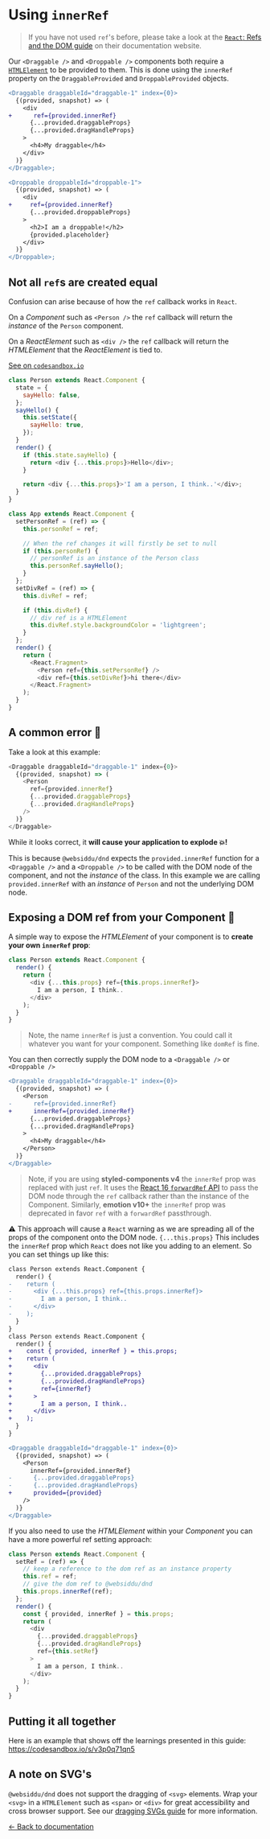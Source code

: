 # Using `innerRef`

> If you have not used `ref`'s before, please take a look at the [`React`: Refs and the DOM guide](https://reactjs.org/docs/refs-and-the-dom.html) on their documentation website.

Our `<Draggable />` and `<Droppable />` components both require a [`HTMLElement`](https://developer.mozilla.org/en-US/docs/Web/API/HTMLElement) to be provided to them. This is done using the `innerRef` property on the `DraggableProvided` and `DroppableProvided` objects.

```diff
<Draggable draggableId="draggable-1" index={0}>
  {(provided, snapshot) => (
    <div
+      ref={provided.innerRef}
      {...provided.draggableProps}
      {...provided.dragHandleProps}
    >
      <h4>My draggable</h4>
    </div>
  )}
</Draggable>;
```

```diff
<Droppable droppableId="droppable-1">
  {(provided, snapshot) => (
    <div
+     ref={provided.innerRef}
      {...provided.droppableProps}
    >
      <h2>I am a droppable!</h2>
      {provided.placeholder}
    </div>
  )}
</Droppable>;
```

## Not all `ref`s are created equal

Confusion can arise because of how the `ref` callback works in `React`.

On a _Component_ such as `<Person />` the `ref` callback will return the _instance_ of the `Person` component.

On a _ReactElement_ such as `<div />` the `ref` callback will return the _HTMLElement_ that the _ReactElement_ is tied to.

[See on `codesandbox.io`](https://codesandbox.io/s/xok96ovo8p)

```js
class Person extends React.Component {
  state = {
    sayHello: false,
  };
  sayHello() {
    this.setState({
      sayHello: true,
    });
  }
  render() {
    if (this.state.sayHello) {
      return <div {...this.props}>Hello</div>;
    }

    return <div {...this.props}>'I am a person, I think..'</div>;
  }
}

class App extends React.Component {
  setPersonRef = (ref) => {
    this.personRef = ref;

    // When the ref changes it will firstly be set to null
    if (this.personRef) {
      // personRef is an instance of the Person class
      this.personRef.sayHello();
    }
  };
  setDivRef = (ref) => {
    this.divRef = ref;

    if (this.divRef) {
      // div ref is a HTMLElement
      this.divRef.style.backgroundColor = 'lightgreen';
    }
  };
  render() {
    return (
      <React.Fragment>
        <Person ref={this.setPersonRef} />
        <div ref={this.setDivRef}>hi there</div>
      </React.Fragment>
    );
  }
}
```

## A common error 🐞

Take a look at this example:

```js
<Draggable draggableId="draggable-1" index={0}>
  {(provided, snapshot) => (
    <Person
      ref={provided.innerRef}
      {...provided.draggableProps}
      {...provided.dragHandleProps}
    />
  )}
</Draggable>
```

While it looks correct, it **will cause your application to explode 💥!**

This is because `@websiddu/dnd` expects the `provided.innerRef` function for a `<Draggable />` and a `<Droppable />` to be called with the DOM node of the component, and not the _instance_ of the class. In this example we are calling `provided.innerRef` with an _instance_ of `Person` and not the underlying DOM node.

## Exposing a DOM ref from your Component 🤩

A simple way to expose the _HTMLElement_ of your component is to **create your own `innerRef` prop**:

```js
class Person extends React.Component {
  render() {
    return (
      <div {...this.props} ref={this.props.innerRef}>
        I am a person, I think..
      </div>
    );
  }
}
```

> Note, the name `innerRef` is just a convention. You could call it whatever you want for your component. Something like `domRef` is fine.

You can then correctly supply the DOM node to a `<Draggable />` or `<Droppable />`

```diff
<Draggable draggableId="draggable-1" index={0}>
  {(provided, snapshot) => (
    <Person
-      ref={provided.innerRef}
+      innerRef={provided.innerRef}
      {...provided.draggableProps}
      {...provided.dragHandleProps}
    >
      <h4>My draggable</h4>
    </Person>
  )}
</Draggable>
```

> Note, if you are using **styled-components v4** the `innerRef` prop was replaced with just `ref`. It uses the [React 16 `forwardRef` API](https://reactjs.org/docs/forwarding-refs.html) to pass the DOM node through the `ref` callback rather than the instance of the Component. Similarly, **emotion v10+** the `innerRef` prop was deprecated in favor `ref` with a `forwardRef` passthrough.

⚠️ This approach will cause a `React` warning as we are spreading all of the props of the component onto the DOM node. `{...this.props}` This includes the `innerRef` prop which `React` does not like you adding to an element. So you can set things up like this:

```diff
class Person extends React.Component {
  render() {
-    return (
-      <div {...this.props} ref={this.props.innerRef}>
-        I am a person, I think..
-      </div>
-    );
  }
}
class Person extends React.Component {
  render() {
+    const { provided, innerRef } = this.props;
+    return (
+      <div
+        {...provided.draggableProps}
+        {...provided.dragHandleProps}
+        ref={innerRef}
+      >
+        I am a person, I think..
+      </div>
+    );
  }
}

<Draggable draggableId="draggable-1" index={0}>
  {(provided, snapshot) => (
    <Person
      innerRef={provided.innerRef}
-      {...provided.draggableProps}
-      {...provided.dragHandleProps}
+      provided={provided}
    />
  )}
</Draggable>
```

If you also need to use the _HTMLElement_ within your _Component_ you can have a more powerful ref setting approach:

```js
class Person extends React.Component {
  setRef = (ref) => {
    // keep a reference to the dom ref as an instance property
    this.ref = ref;
    // give the dom ref to @websiddu/dnd
    this.props.innerRef(ref);
  };
  render() {
    const { provided, innerRef } = this.props;
    return (
      <div
        {...provided.draggableProps}
        {...provided.dragHandleProps}
        ref={this.setRef}
      >
        I am a person, I think..
      </div>
    );
  }
}
```

## Putting it all together

Here is an example that shows off the learnings presented in this guide: https://codesandbox.io/s/v3p0q71qn5

## A note on SVG's

`@websiddu/dnd` does not support the dragging of `<svg>` elements. Wrap your `<svg>` in a `HTMLElement` such as `<span>` or `<div>` for great accessibility and cross browser support. See our [dragging SVGs guide](https://github.com/websiddu/dnd/blob/main/docs/guides/dragging-svgs.md) for more information.

[← Back to documentation](/README.md#documentation-)
